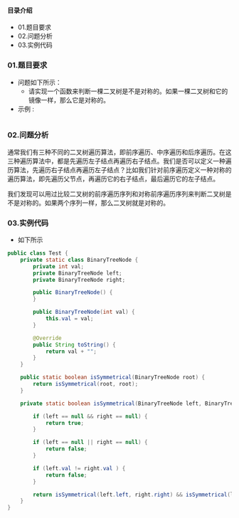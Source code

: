 #### 目录介绍
- 01.题目要求
- 02.问题分析
- 03.实例代码






### 01.题目要求
- 问题如下所示：
    - 请实现一个函数来判断一棵二叉树是不是对称的。如果一棵二叉树和它的镜像一样，那么它是对称的。
- 示例 :
    ```

    ```




### 02.问题分析
通常我们有三种不同的二叉树遍历算法，即前序遍历、中序遍历和后序遍历。在这三种遍历算法中，都是先遍历左子结点再遍历右子结点。我们是否可以定义一种遍历算法，先遍历右子结点再遍历左子结点？比如我们针对前序遍历定义一种对称的遍历算法，即先遍历父节点，再遍历它的右子结点，最后遍历它的左子结点。 

我们发现可以用过比较二叉树的前序遍历序列和对称前序遍历序列来判断二叉树是不是对称的。如果两个序列一样，那么二叉树就是对称的。


### 03.实例代码
- 如下所示
```java
public class Test {
    private static class BinaryTreeNode {
        private int val;
        private BinaryTreeNode left;
        private BinaryTreeNode right;

        public BinaryTreeNode() {
        }

        public BinaryTreeNode(int val) {
            this.val = val;
        }

        @Override
        public String toString() {
            return val + "";
        }
    }

    public static boolean isSymmetrical(BinaryTreeNode root) {
        return isSymmetrical(root, root);
    }

    private static boolean isSymmetrical(BinaryTreeNode left, BinaryTreeNode right) {

        if (left == null && right == null) {
            return true;
        }

        if (left == null || right == null) {
            return false;
        }

        if (left.val != right.val ) {
            return false;
        }

        return isSymmetrical(left.left, right.right) && isSymmetrical(left.right, right.left);
    }
}
```



